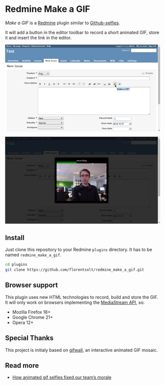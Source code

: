Redmine Make a GIF
==================

_Make a GIF_ is a [Redmine](http://www.redmine.org/) plugin similar to
[Github-selfies](https://github.com/thieman/github-selfies).

It will add a button in the editor toolbar to record a short animated GIF, store it and
insert the link in the editor.

![New toolbar icon](shot1.png)

![Recording interface](shot2.png)


Install
-------

Just clone this repository to your Redmine `plugins` directory. It has to be named
`redmine_make_a_gif`.

```bash
cd plugins
git clone https://github.com/florentsolt/redmine_make_a_gif.git
```


Browser support
---------------

This plugin uses new HTML technologies to record, build and store the GIF. It will only
work on browsers implementing the [MediaStream API](http://caniuse.com/#feat=stream), so:

* Mozilla Firefox 18+
* Google Chrome 21+
* Opera 12+


Special Thanks
--------------

This project is initialy based on [gifwall](https://github.com/sole/gifwall/), an
interactive animated GIF mosaic.


Read more
---------
* [How animated gif selfies fixed our team’s morale](http://www.threechords.org/blog/how-animated-gif-selfies-fixed-our-teams-morale/)
